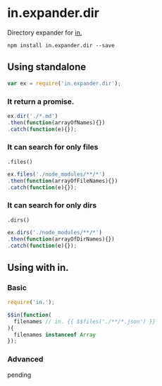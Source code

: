 # in.expander.dir

Directory expander for [in.](https://github.com/nomilous/in.)

`npm install in.expander.dir --save`

## Using standalone

```javascript
var ex = require('in.expander.dir');
```

### It return a promise.

```javascript
ex.dir('./*.md')
.then(function(arrayOfNames){})
.catch(function(e){});
```

### It can search for only files

`.files()`

```javascript
ex.files('./node_modules/**/*')
.then(function(arrayOfFileNames){})
.catch(function(e){});
```

### It can search for only dirs

`.dirs()`

```javascript
ex.dirs('./node_modules/**/*')
.then(function(arrayOfDirNames){})
.catch(function(e){});
```


## Using with in.

### Basic

```javascript
require('in.');

$$in(function(
  filenames // in. {{ $$files('./**/*.json') }}
){
  filenames instanceof Array
});
```


### Advanced

pending
